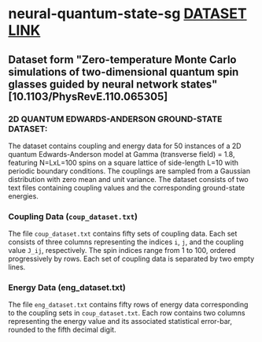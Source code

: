 # neural-quantum-state-sg [DATASET LINK](https://zenodo.org/records/11534964)
## Dataset form "Zero-temperature Monte Carlo simulations of two-dimensional quantum spin glasses guided by neural network states" [10.1103/PhysRevE.110.065305]

### 2D QUANTUM EDWARDS-ANDERSON  GROUND-STATE DATASET:
The dataset contains coupling and energy data for 50 instances of a 2D quantum Edwards-Anderson model at Gamma (transverse field) = 1.8, featuring N=LxL=100 spins on a square lattice of side-length L=10 with periodic boundary conditions. The couplings are sampled from a Gaussian distribution with zero mean and unit variance.
The dataset consists of two text files containing coupling values and the corresponding ground-state energies.

### Coupling Data (`coup_dataset.txt`)
The file `coup_dataset.txt` contains fifty sets of coupling data. Each set consists of three columns representing the indices `i`, `j`, and the coupling value `J_ij`, respectively.
The spin indices range from 1 to 100, ordered progressively by rows. Each set of coupling data is separated by two empty lines.

### Energy Data (eng_dataset.txt)
The file `eng_dataset.txt` contains fifty rows of energy data corresponding to the coupling sets in `coup_dataset.txt`. Each row contains two columns representing the energy value and its associated statistical error-bar, rounded to the fifth decimal digit.
